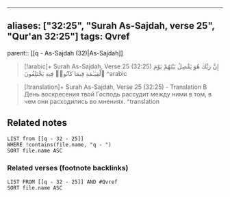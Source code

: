 
---
aliases: ["32:25", "Surah As-Sajdah, verse 25", "Qur'an 32:25"]
tags: Qvref
---

parent:: [[q - As-Sajdah (32)|As-Sajdah]]

> [!arabic]+ Surah As-Sajdah, Verse 25 (32:25)
> <span class="quran-arabic">إِنَّ رَبَّكَ هُوَ يَفْصِلُ بَيْنَهُمْ يَوْمَ ٱلْقِيَـٰمَةِ فِيمَا كَانُوا۟ فِيهِ يَخْتَلِفُونَ</span>
^arabic

> [!translation]+ Surah As-Sajdah, Verse 25 (32:25) - Translation
> В День воскресения твой Господь рассудит между ними в том, в чем они расходились во мнениях.
^translation



## Related notes
```dataview
LIST from [[q - 32 - 25]]
WHERE !contains(file.name, "q - ")
SORT file.name ASC
```

### Related verses (footnote backlinks)
```dataview
LIST FROM [[q - 32 - 25]] AND #Qvref
SORT file.name ASC
```

